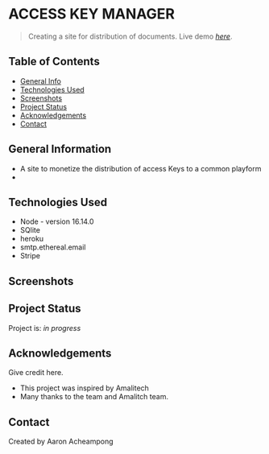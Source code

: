 # ACCESS KEY MANAGER
> Creating a site for distribution of documents.
> Live demo [_here_](https://akess.herokuapp.com/). <!-- If you have the project hosted somewhere, include the link here. -->

## Table of Contents
* [General Info](#general-information)
* [Technologies Used](#technologies-used)
* [Screenshots](#screenshots)
* [Project Status](#project-status)
* [Acknowledgements](#acknowledgements)
* [Contact](#contact)


## General Information
- A site to monetize the distribution of access Keys to a common playform
- 
<!-- You don't have to answer all the questions - just the ones relevant to your project. -->


## Technologies Used
- Node - version 16.14.0
- SQlite 
- heroku
- smtp.ethereal.email
- Stripe



## Screenshots
<!-- ![Example screenshot](./img/screenshot.png) -->
<!-- If you have screenshots you'd like to share, include them here. -->



## Project Status
Project is: _in progress_ 



## Acknowledgements
Give credit here.
- This project was inspired by Amalitech
- Many thanks to the team and Amalitch team.

## Contact
Created by Aaron Acheampong

